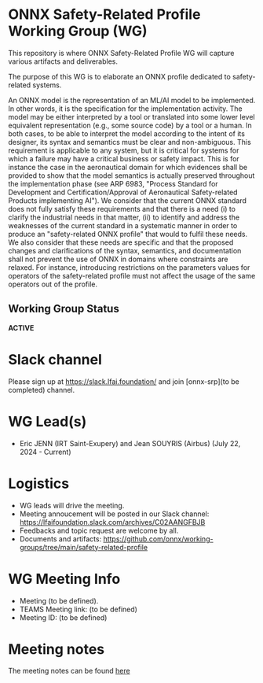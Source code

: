 <!--- SPDX-License-Identifier: Apache-2.0 -->

# ONNX Safety-Related Profile Working Group (WG)

This repository is where ONNX Safety-Related Profile WG will capture various artifacts and deliverables. 

The purpose of this WG is to elaborate an ONNX profile dedicated to safety-related systems.

An ONNX model is the representation of an ML/AI model to be implemented. In other words, it is the specification for the implementation activity. 
The model may be either interpreted by a tool or translated into some lower level equivalent representation (e.g., some source code) by a tool or a human.  In both cases, to be able to interpret the model according to the intent of its designer, its syntax and semantics must be clear and non-ambiguous. 
This requirement is applicable to any system, but it is critical for systems for which a failure may have a critical business or safety impact.
This is for instance the case in the aeronautical domain for which evidences shall be provided to show that the model semantics is actually preserved throughout the implementation phase (see ARP 6983, "Process Standard for Development and Certification/Approval of Aeronautical Safety-related Products implementing AI").
We consider that the current ONNX standard does not fully satisfy these requirements and that there is a need (i) to clarify the industrial needs in that matter, (ii) to identify and address the weaknesses of the current standard in a systematic manner in order to produce an "safety-related ONNX profile" that would to fulfil these needs.
We also consider that these needs are specific and that the proposed changes and clarifications of the syntax, semantics, and documentation shall not prevent the use of ONNX in domains where constraints are relaxed. For instance, introducing restrictions on the parameters values for operators of the safety-related profile must not affect the usage of the same operators out of the profile. 

## Working Group Status
**ACTIVE**

# Slack channel
Please sign up at https://slack.lfai.foundation/ and join [onnx-srp](to be completed) channel.

# WG Lead(s)

* Eric JENN (IRT Saint-Exupery) and Jean SOUYRIS (Airbus) (July 22, 2024 - Current)

# Logistics

* WG leads will drive the meeting.
* Meeting annoucement will be posted in our Slack channel: https://lfaifoundation.slack.com/archives/C02AANGFBJB
* Feedbacks and topic request are welcome by all.
* Documents and artifacts: https://github.com/onnx/working-groups/tree/main/safety-related-profile

# WG Meeting Info

* Meeting (to be defined).
* TEAMS Meeting link: (to be defined)
* Meeting ID: (to be defined)

# Meeting notes

The meeting notes can be found [here](https://github.com/onnx/working-groups/tree/main/safety-related-profile/meetings)
